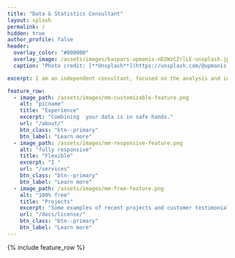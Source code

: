 ```yaml
---
title: "Data & Statistics Consultant"
layout: splash
permalink: /
hidden: true
author_profile: false
header:
  overlay_color: "#800000"
  overlay_image: /assets/images/kaspars-upmanis-nD2WzCZrlLE-unsplash.jpg
  caption: "Photo credit: [**Unsplash**](https://unsplash.com/@upmanis)"   

excerpt: I am an independent consultant, focused on the analysis and interpretation of data and statistical information.

feature_row:
  - image_path: /assets/images/mm-customizable-feature.png
    alt: "picname"
    title: "Experience"
    excerpt: "Combining  your data is in safe hands."
    url: "/about/"
    btn_class: "btn--primary"
    btn_label: "Learn more"
  - image_path: /assets/images/mm-responsive-feature.png
    alt: "fully responsive"
    title: "Flexible"
    excerpt: "I "
    url: "/services"
    btn_class: "btn--primary"
    btn_label: "Learn more"
  - image_path: /assets/images/mm-free-feature.png
    alt: "100% free"
    title: "Projects"
    excerpt: "Some examples of recent projects and customer testimonials."
    url: "/docs/license/"
    btn_class: "btn--primary"
    btn_label: "Learn more"      
---
```


{% include feature_row %}

